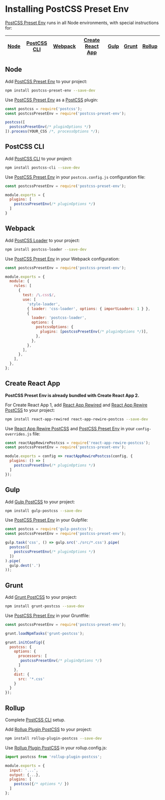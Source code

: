 # Installing PostCSS Preset Env

[PostCSS Preset Env] runs in all Node environments, with special instructions for:

| [Node](#node) | [PostCSS CLI](#postcss-cli) | [Webpack](#webpack) | [Create React App](#create-react-app) | [Gulp](#gulp) | [Grunt](#grunt) | [Rollup](#rollup) |
| --- | --- | --- | --- | --- | --- | --- |

## Node

Add [PostCSS Preset Env] to your project:

```bash
npm install postcss-preset-env --save-dev
```

Use [PostCSS Preset Env] as a [PostCSS] plugin:

```js
const postcss = require('postcss');
const postcssPresetEnv = require('postcss-preset-env');

postcss([
  postcssPresetEnv(/* pluginOptions */)
]).process(YOUR_CSS /*, processOptions */);
```

## PostCSS CLI

Add [PostCSS CLI] to your project:

```bash
npm install postcss-cli --save-dev
```

Use [PostCSS Preset Env] in your `postcss.config.js` configuration file:

```js
const postcssPresetEnv = require('postcss-preset-env');

module.exports = {
  plugins: [
    postcssPresetEnv(/* pluginOptions */)
  ]
}
```

## Webpack

Add [PostCSS Loader] to your project:

```bash
npm install postcss-loader --save-dev
```

Use [PostCSS Preset Env] in your Webpack configuration:

```js
const postcssPresetEnv = require('postcss-preset-env');

module.exports = {
  module: {
    rules: [
      {
        test: /\.css$/,
        use: [
          'style-loader',
          { loader: 'css-loader', options: { importLoaders: 1 } },
          {
            loader: 'postcss-loader',
            options: {
              postcssOptions: {
                plugins: [postcssPresetEnv(/* pluginOptions */)],
              },
            },
          },
        ],
      },
    ],
  },
};
```

## Create React App

**PostCSS Preset Env is already bundled with Create React App 2.**

For Create React App 1, add [React App Rewired] and [React App Rewire PostCSS]
to your project:

```bash
npm install react-app-rewired react-app-rewire-postcss --save-dev
```

Use [React App Rewire PostCSS] and [PostCSS Preset Env] in your
`config-overrides.js` file:

```js
const reactAppRewirePostcss = require('react-app-rewire-postcss');
const postcssPresetEnv = require('postcss-preset-env');

module.exports = config => reactAppRewirePostcss(config, {
  plugins: () => [
    postcssPresetEnv(/* pluginOptions */)
  ]
});
```

## Gulp

Add [Gulp PostCSS] to your project:

```bash
npm install gulp-postcss --save-dev
```

Use [PostCSS Preset Env] in your Gulpfile:

```js
const postcss = require('gulp-postcss');
const postcssPresetEnv = require('postcss-preset-env');

gulp.task('css', () => gulp.src('./src/*.css').pipe(
  postcss([
    postcssPresetEnv(/* pluginOptions */)
  ])
).pipe(
  gulp.dest('.')
));
```

## Grunt

Add [Grunt PostCSS] to your project:

```bash
npm install grunt-postcss --save-dev
```

Use [PostCSS Preset Env] in your Gruntfile:

```js
const postcssPresetEnv = require('postcss-preset-env');

grunt.loadNpmTasks('grunt-postcss');

grunt.initConfig({
  postcss: {
    options: {
      processors: [
       postcssPresetEnv(/* pluginOptions */)
      ]
    },
    dist: {
      src: '*.css'
    }
  }
});
```

## Rollup

Complete [PostCSS CLI](#postcss-cli) setup.

Add [Rollup Plugin PostCSS] to your project:

```bash
npm install rollup-plugin-postcss --save-dev
```

Use [Rollup Plugin PostCSS] in your rollup.config.js:

```js
import postcss from 'rollup-plugin-postcss';

module.exports = {
  input: '...',
  output: {...},
  plugins: [
    postcss({/* options */ })
  ]
};
```

[Gulp PostCSS]: https://github.com/postcss/gulp-postcss
[Grunt PostCSS]: https://github.com/nDmitry/grunt-postcss
[PostCSS]: https://github.com/postcss/postcss
[PostCSS CLI]: https://github.com/postcss/postcss-cli
[PostCSS Loader]: https://github.com/postcss/postcss-loader
[PostCSS Preset Env]: https://github.com/csstools/postcss-preset-env
[React App Rewire PostCSS]: https://github.com/csstools/react-app-rewire-postcss
[React App Rewired]: https://github.com/timarney/react-app-rewired
[Rollup Plugin PostCSS]: https://github.com/egoist/rollup-plugin-postcss
